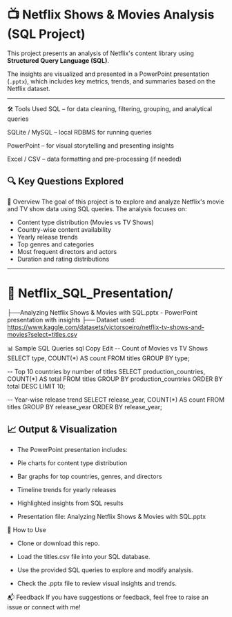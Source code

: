 
# 📺 Netflix Shows & Movies Analysis (SQL Project)

This project presents an analysis of Netflix's content library using **Structured Query Language (SQL)**.

The insights are visualized and presented in a PowerPoint presentation (`.pptx`), which includes key metrics, trends, and summaries based on the Netflix dataset.

---
🛠️ Tools Used
SQL – for data cleaning, filtering, grouping, and analytical queries

SQLite / MySQL – local RDBMS for running queries

PowerPoint – for visual storytelling and presenting insights

Excel / CSV – data formatting and pre-processing (if needed)

## 🔍 Key Questions Explored
📝 Overview
The goal of this project is to explore and analyze Netflix's movie and TV show data using SQL queries. The analysis focuses on:

- Content type distribution (Movies vs TV Shows)
- Country-wise content availability
- Yearly release trends
- Top genres and categories
- Most frequent directors and actors
- Duration and rating distributions
---

# 📁 Netflix_SQL_Presentation/
├──Analyzing Netflix Shows & Movies with SQL.pptx - PowerPoint presentation with insights
├── Dataset used: https://www.kaggle.com/datasets/victorsoeiro/netflix-tv-shows-and-movies?select=titles.csv 



📊 Sample SQL Queries
sql
Copy
Edit
-- Count of Movies vs TV Shows
SELECT type, COUNT(*) AS count
FROM titles
GROUP BY type;

-- Top 10 countries by number of titles
SELECT production_countries, COUNT(*) AS total
FROM titles
GROUP BY production_countries
ORDER BY total DESC
LIMIT 10;

-- Year-wise release trend
SELECT release_year, COUNT(*) AS count
FROM titles
GROUP BY release_year
ORDER BY release_year;
## 📈 Output & Visualization
- The PowerPoint presentation includes:

- Pie charts for content type distribution

- Bar graphs for top countries, genres, and directors

- Timeline trends for yearly releases

- Highlighted insights from SQL results

- Presentation file: Analyzing Netflix Shows & Movies with SQL.pptx

🚀 How to Use
- Clone or download this repo.

- Load the titles.csv file into your SQL database.

- Use the provided SQL queries to explore and modify analysis.

- Check the .pptx file to review visual insights and trends.



📬 Feedback
If you have suggestions or feedback, feel free to raise an issue or connect with me!
